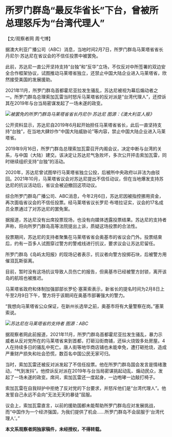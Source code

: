 # 所罗门群岛“最反华省长”下台，曾被所总理怒斥为“台湾代理人”

【文/观察者网 周弋博】

据澳大利亚广播公司（ABC）消息，当地时间2月7日，所罗门群岛马莱塔省省长丹尼尔·苏达尼在省议会的不信任投票中被罢免。

此前，苏达尼一直公开坚持支持“台独”和“反华”立场，不仅反对中所签署的双边安全合作框架协议，试图推动马莱塔省独立，还禁止中国大陆企业进入马莱塔省，欣然接受美国的发展援助。

2021年11月，所罗门群岛首都霍尼亚拉发生骚乱，苏达尼被视为幕后煽动者之一。所罗门群岛总理索加瓦雷当时怒斥马莱塔省的反对派是“台湾代理人”，还控诉其在2019年与台当局密谋发起了一场未遂的政变。

![](https://inews.gtimg.com/newsapp_bt/0/15649608176/1000)_被罢免的所罗门群岛马莱塔省省长丹尼尔·苏达尼
图源：《澳大利亚人报》_

公开资料显示，苏达尼自2019年6月起开始担任马莱塔省省长，此后一直坚持支持“台独”，在当地大肆炒作“中国大陆威胁论”等内容，禁止中国大陆企业进入马莱塔省。

2019年9月16日，所罗门群岛总理索加瓦雷召开内阁会议，决定中断与台湾的关系，与中国（大陆）建交。该决定让苏达尼气急败坏，多次公开抨击索加瓦雷，同时继续组织支持“台独”的活动。

2020年，苏达尼曾试图举行马莱塔省独立公投，后被所中央政府以非法为由驳回。2021年10月，马莱塔省议会对苏达尼提出不信任动议，但在当地爆发支持苏达尼的抗议活动后，省议会被迫撤回这项动议。

综合所罗门群岛广播公司、ABC消息，今年2月6日，苏达尼因被指控挪用资金，再次面临省议会的不信任投票。经马莱塔省议长罗尼·布塔拉证实，议会的17名成员全票通过了对苏达尼的罢免案。

据报道，苏达尼没有出席投票现场，也没有向媒体透露投票结果。苏达尼的支持者声称，将向所罗门群岛高等法院提出上诉，质疑这场投票的合法性。

投票期间，苏达尼的支持者聚集在马莱塔省省会奥基市的省议会门外。投票结束后，约有一百多人试图穿过警方的警戒线进行抗议，要求议会让苏达尼留任。

所罗门群岛《岛屿太阳报》的现场记者表示，抗议者向警方投掷石块，后被警方用催泪瓦斯驱离。

目前，暂时没有这场抗议导致人员伤亡的报告，但奥基市已经被警方封锁，离开该岛的航班也被推迟。

马莱塔省政府和体制加强部部长罗伦·塞莱索表示，新省长的提名时间为2月8日上午至2月9日下午，警方将于该期间在奥基市部署强大的警力。

“我想向马莱塔省公众保证，在新州长选举之前，奥基市将有大量警察在岗。”塞莱索说。

![](https://inews.gtimg.com/newsapp_bt/0/15649608180/1000)_苏达尼在马莱塔省的支持者
图源：ABC_

据观察者网此前报道，2021年11月，所罗门群岛首都霍尼亚拉发生骚乱，暴力示威者从反对党所在的马莱塔省来到首都，打砸沿街商铺，还纵火烧毁多处房屋。4人在持续多日的骚乱中死亡。唐人街等地华商店铺也未能幸免，遭打砸抢烧，造成严重财产损失和社会恐慌，数百名中国公民无家可归。

当时，索加瓦雷还被反对派发起了不信任投票。他在所罗门群岛国会发言是情绪激动，“气到发抖”。他控诉反对派在2019年与台当局密谋挑起动乱、煽动民众，发起了一场未遂的政变。席间，索加瓦雷还一度起身，一边咆哮一边敲打椅子。

索加瓦雷在自我辩护中拒绝了反对党的下台要求，并怒斥他们是“台湾代理人”。他发誓自己永远不会向“无法无天的暴徒”屈服。

议会上，索加瓦雷直言，以前的援助国都未能帮助所罗门群岛应对发展挑战，而“中国作为一个经济强国，为我们提供了机会……所罗门群岛不会屈服于‘台湾代理人’。”

**本文系观察者网独家稿件，未经授权，不得转载。**


